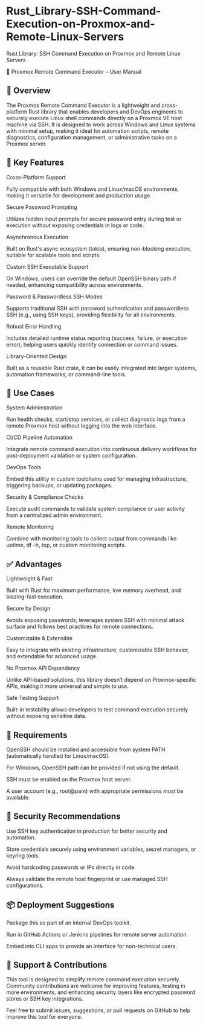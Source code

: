 # Rust_Library-SSH-Command-Execution-on-Proxmox-and-Remote-Linux-Servers
Rust Library: SSH Command Execution on Proxmox and Remote Linux Servers

🔐 Proxmox Remote Command Executor – User Manual

🧩 Overview
------------

The Proxmox Remote Command Executor is a lightweight and cross-platform Rust library that enables developers and DevOps engineers to securely execute Linux shell commands directly on a Proxmox VE host machine via SSH. It is designed to work across Windows and Linux systems with minimal setup, making it ideal for automation scripts, remote diagnostics, configuration management, or administrative tasks on a Proxmox server.

🚀 Key Features
------------------------

Cross-Platform Support

Fully compatible with both Windows and Linux/macOS environments, making it versatile for development and production usage.

Secure Password Prompting

Utilizes hidden input prompts for secure password entry during test or execution without exposing credentials in logs or code.

Asynchronous Execution

Built on Rust's async ecosystem (tokio), ensuring non-blocking execution, suitable for scalable tools and scripts.

Custom SSH Executable Support

On Windows, users can override the default OpenSSH binary path if needed, enhancing compatibility across environments.

Password & Passwordless SSH Modes

Supports traditional SSH with password authentication and passwordless SSH (e.g., using SSH keys), providing flexibility for all environments.

Robust Error Handling

Includes detailed runtime status reporting (success, failure, or execution error), helping users quickly identify connection or command issues.

Library-Oriented Design

Built as a reusable Rust crate, it can be easily integrated into larger systems, automation frameworks, or command-line tools.

🔧 Use Cases
------------------------

System Administration

Run health checks, start/stop services, or collect diagnostic logs from a remote Proxmox host without logging into the web interface.

CI/CD Pipeline Automation

Integrate remote command execution into continuous delivery workflows for post-deployment validation or system configuration.

DevOps Tools

Embed this utility in custom toolchains used for managing infrastructure, triggering backups, or updating packages.

Security & Compliance Checks

Execute audit commands to validate system compliance or user activity from a centralized admin environment.

Remote Monitoring

Combine with monitoring tools to collect output from commands like uptime, df -h, top, or custom monitoring scripts.

✅ Advantages
------------------------

Lightweight & Fast

Built with Rust for maximum performance, low memory overhead, and blazing-fast execution.

Secure by Design

Avoids exposing passwords; leverages system SSH with minimal attack surface and follows best practices for remote connections.

Customizable & Extensible

Easy to integrate with existing infrastructure, customizable SSH behavior, and extendable for advanced usage.

No Proxmox API Dependency

Unlike API-based solutions, this library doesn’t depend on Proxmox-specific APIs, making it more universal and simple to use.

Safe Testing Support

Built-in testability allows developers to test command execution securely without exposing sensitive data.

📌 Requirements
------------------------

OpenSSH should be installed and accessible from system PATH (automatically handled for Linux/macOS).

For Windows, OpenSSH path can be provided if not using the default.

SSH must be enabled on the Proxmox host server.

A user account (e.g., root@pam) with appropriate permissions must be available.

🔐 Security Recommendations
------------------------------------

Use SSH key authentication in production for better security and automation.

Store credentials securely using environment variables, secret managers, or keyring tools.

Avoid hardcoding passwords or IPs directly in code.

Always validate the remote host fingerprint or use managed SSH configurations.

📦 Deployment Suggestions
------------------------------------

Package this as part of an internal DevOps toolkit.

Run in GitHub Actions or Jenkins pipelines for remote server automation.

Embed into CLI apps to provide an interface for non-technical users.

📝 Support & Contributions
------------------------------------

This tool is designed to simplify remote command execution securely. Community contributions are welcome for improving features, testing in more environments, and enhancing security layers like encrypted password stores or SSH key integrations.

Feel free to submit issues, suggestions, or pull requests on GitHub to help improve this tool for everyone.
